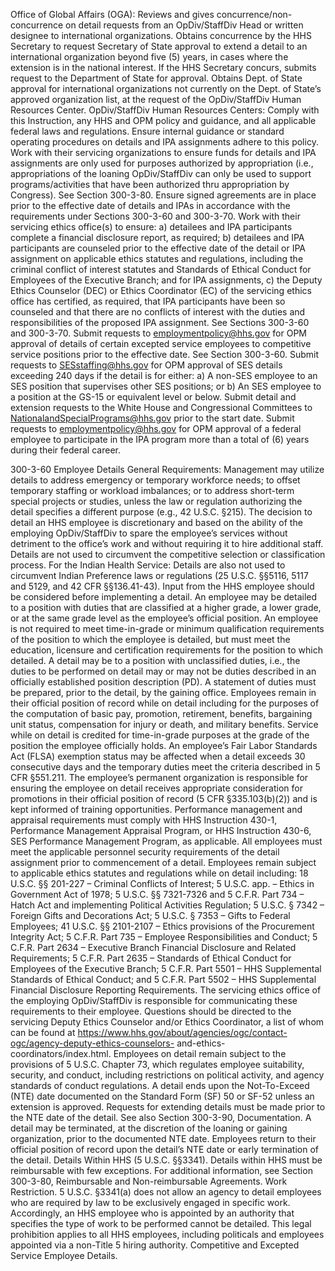 
Office of Global Affairs (OGA):
Reviews and gives concurrence/non-concurrence on detail requests from an OpDiv/StaffDiv Head or written designee to international organizations.
Obtains concurrence by the HHS Secretary to request Secretary of State approval to extend a detail to an international organization beyond five (5) years, in cases where the extension is in the national interest. If the HHS Secretary concurs, submits request to the Department of State for approval.
Obtains Dept. of State approval for international organizations not currently on the Dept. of State’s approved organization list, at the request of the OpDiv/StaffDiv Human Resources Center.
OpDiv/StaffDiv Human Resources Centers:
Comply with this Instruction, any HHS and OPM policy and guidance, and all applicable federal laws and regulations.
Ensure internal guidance or standard operating procedures on details and IPA assignments adhere to this policy.
Work with their servicing organizations to ensure funds for details and IPA assignments are only used for purposes authorized by appropriation (i.e., appropriations of the loaning OpDiv/StaffDiv can only be used to support programs/activities that have been authorized thru appropriation by Congress). See Section 300-3-80.
Ensure signed agreements are in place prior to the effective date of details and IPAs in accordance with the requirements under Sections 300-3-60 and 300-3-70.
Work with their servicing ethics office(s) to ensure: a) detailees and IPA participants complete a financial disclosure report, as required; b) detailees and IPA participants are counseled prior to the effective date of the detail or IPA assignment on applicable ethics statutes and regulations, including the criminal conflict of interest statutes and Standards of Ethical Conduct for Employees of the Executive Branch; and for IPA assignments, c) the Deputy Ethics Counselor (DEC) or Ethics Coordinator (EC) of the servicing ethics office has certified, as required, that IPA participants have been so counseled and that there are no conflicts of interest with the duties and responsibilities of the proposed IPA assignment. See Sections 300-3-60 and 300-3-70.
Submit requests to employmentpolicy@hhs.gov for OPM approval of details of certain excepted service employees to competitive service positions prior to the effective date. See Section 300-3-60.
Submit requests to SESstaffing@hhs.gov for OPM approval of SES details exceeding 240 days if the detail is for either: a) A non-SES employee to an SES position that supervises other SES positions; or b) An SES employee to a position at the GS-15 or equivalent level or below.
Submit detail and extension requests to the White House and Congressional Committees to NationalandSpecialPrograms@hhs.gov prior to the start date.
Submit requests to employmentpolicy@hhs.gov for OPM approval of a federal employee to participate in the IPA program more than a total of (6) years during their federal career.

300-3-60 Employee Details
General Requirements:
Management may utilize details to address emergency or temporary workforce needs; to offset temporary staffing or workload imbalances; or to address short-term special projects or studies, unless the law or regulation authorizing the detail specifies a different purpose (e.g., 42 U.S.C. §215). The decision to detail an HHS employee is discretionary and based on the ability of the employing OpDiv/StaffDiv to spare the employee’s services without detriment to the office’s work and without requiring it to hire additional staff. Details are not used to circumvent the competitive selection or classification process. For the Indian Health Service: Details are also not used to circumvent Indian Preference laws or regulations (25 U.S.C. §§5116, 5117 and 5129, and 42 CFR §§136.41-43). Input from the HHS employee should be considered before implementing a detail.
An employee may be detailed to a position with duties that are classified at a higher grade, a lower grade, or at the same grade level as the employee’s official position.
An employee is not required to meet time-in-grade or minimum qualification requirements of the position to which the employee is detailed, but must meet the education, licensure and certification requirements for the position to which detailed.
A detail may be to a position with unclassified duties, i.e., the duties to be performed on detail may or may not be duties described in an officially established position description (PD). A statement of duties must be prepared, prior to the detail, by the gaining office.
Employees remain in their official position of record while on detail including for the purposes of the computation of basic pay, promotion, retirement, benefits, bargaining unit status, compensation for injury or death, and military benefits. Service while on detail is credited for time-in-grade purposes at the grade of the position the employee officially holds.
An employee’s Fair Labor Standards Act (FLSA) exemption status may be affected when a detail exceeds 30 consecutive days and the temporary duties meet the criteria described in 5 CFR §551.211.
The employee’s permanent organization is responsible for ensuring the employee on detail receives appropriate consideration for promotions in their official position of record (5 CFR §335.103(b)(2)) and is kept informed of training opportunities.
Performance management and appraisal requirements must comply with HHS Instruction 430-1, Performance Management Appraisal Program, or HHS Instruction 430-6, SES Performance Management Program, as applicable.
All employees must meet the applicable personnel security requirements of the detail assignment prior to commencement of a detail.
Employees remain subject to applicable ethics statutes and regulations while on detail including: 18 U.S.C. §§ 201-227  – Criminal Conflicts of Interest; 5 U.S.C. app.  – Ethics in Government Act of 1978; 5 U.S.C. §§ 7321-7326  and 5 C.F.R. Part 734 – Hatch Act and implementing Political Activities Regulation; 5 U.S.C. § 7342  – Foreign Gifts and Decorations Act; 5 U.S.C. § 7353  – Gifts to Federal Employees; 41 U.S.C. §§ 2101-2107  – Ethics provisions of the Procurement Integrity Act; 5 C.F.R. Part 735 – Employee Responsibilities and Conduct; 5 C.F.R. Part 2634 – Executive Branch Financial Disclosure and Related Requirements; 5 C.F.R. Part 2635 – Standards of Ethical Conduct for Employees of the Executive Branch; 5 C.F.R. Part 5501 – HHS Supplemental Standards of Ethical Conduct; and 5 C.F.R. Part 5502 – HHS Supplemental Financial Disclosure Reporting Requirements. The servicing ethics office of the employing OpDiv/StaffDiv is responsible for communicating these requirements to their employee. Questions should be directed to the servicing Deputy Ethics Counselor and/or Ethics Coordinator, a list of whom can be found at https://www.hhs.gov/about/agencies/ogc/contact-ogc/agency-deputy-ethics-counselors- and-ethics-coordinators/index.html.
Employees on detail remain subject to the provisions of 5 U.S.C. Chapter 73, which regulates employee suitability, security, and conduct, including restrictions on political activity, and agency standards of conduct regulations.
A detail ends upon the Not-To-Exceed (NTE) date documented on the Standard Form (SF) 50 or SF-52 unless an extension is approved. Requests for extending details must be made prior to the NTE date of the detail. See also Section 300-3-90, Documentation.
A detail may be terminated, at the discretion of the loaning or gaining organization, prior to the documented NTE date.
Employees return to their official position of record upon the detail’s NTE date or early termination of the detail.
Details Within HHS (5 U.S.C. §§3341).
Details within HHS must be reimbursable with few exceptions. For additional information, see Section 300-3-80, Reimbursable and Non-reimbursable Agreements.
Work Restriction. 5 U.S.C. §3341(a) does not allow an agency to detail employees who are required by law to be exclusively engaged in specific work. Accordingly, an HHS employee who is appointed by an authority that specifies the type of work to be performed cannot be detailed. This legal prohibition applies to all HHS employees, including politicals and employees appointed via a non-Title 5 hiring authority.
Competitive and Excepted Service Employee Details.
